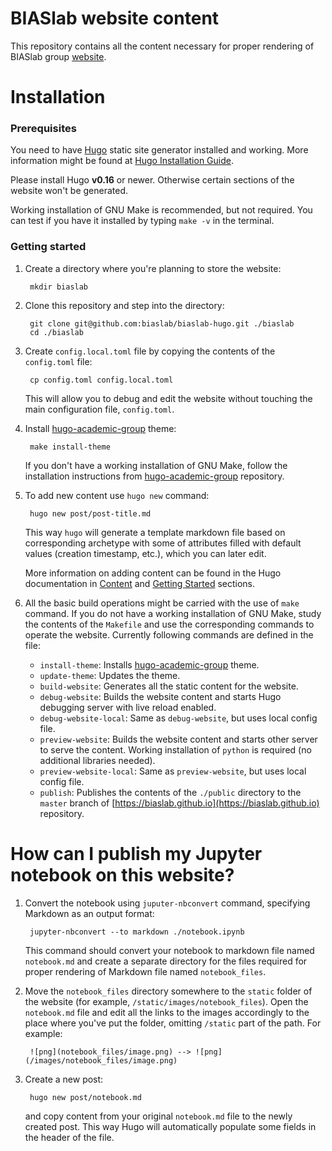 # BIASlab website content

This repository contains all the content necessary for proper rendering of BIASlab group [website](https://biaslab.github.io).

# Installation

### Prerequisites
You need to have [Hugo](https://gohugo.io) static site generator installed and working. More information might be found at [Hugo Installation Guide](https://gohugo.io/overview/installing/).

Please install Hugo **v0.16** or newer. Otherwise certain sections of the website won't be generated.

Working installation of GNU Make is recommended, but not required. You can test if you have it installed by typing `make -v` in the terminal.

### Getting started
1. Create a directory where you're planning to store the website:

        mkdir biaslab

2. Clone this repository and step into the directory:

        git clone git@github.com:biaslab/biaslab-hugo.git ./biaslab
        cd ./biaslab
3. Create `config.local.toml` file by copying the contents of the `config.toml` file:

        cp config.toml config.local.toml

    This will allow you to debug and edit the website without touching the main configuration file, `config.toml`.

4. Install [hugo-academic-group](https://github.com/biaslab/hugo-academic-group/) theme:

        make install-theme

    If you don't have a working installation of GNU Make, follow the installation instructions from [hugo-academic-group](https://github.com/biaslab/hugo-academic-group/) repository.

5. To add new content use `hugo new` command:

        hugo new post/post-title.md

    This way `hugo` will generate a template markdown file based on corresponding archetype with some of attributes filled with default values (creation timestamp, etc.), which you can later edit.

    More information on adding content can be found in the Hugo documentation in [Content](https://gohugo.io/content/organization/) and [Getting Started](https://gohugo.io/overview/quickstart/) sections.

6. All the basic build operations might be carried with the use of `make` command. If you do not have a working installation of GNU Make, study the contents of the `Makefile` and use the corresponding commands to operate the website. Currently following commands are defined in the file:

    * `install-theme`: Installs [hugo-academic-group](https://github.com/biaslab/hugo-academic-group/) theme.
    * `update-theme`: Updates the theme.
    * `build-website`: Generates all the static content for the website.
    * `debug-website`: Builds the website content and starts Hugo debugging server with live reload enabled.
    * `debug-website-local`: Same as `debug-website`, but uses local config file.
    * `preview-website`: Builds the website content and starts other server to serve the content. Working installation of `python` is required (no additional libraries needed).
    * `preview-website-local`: Same as `preview-website`, but uses local config file.
    * `publish`: Publishes the contents of the `./public` directory to the `master` branch of [https://biaslab.github.io](https://biaslab.github.io) repository.

# How can I publish my Jupyter notebook on this website?

1. Convert the notebook using `juputer-nbconvert` command, specifying Markdown as an output format:

        jupyter-nbconvert --to markdown ./notebook.ipynb

    This command should convert your notebook to markdown file named `notebook.md` and create a separate directory for the files required for proper rendering of Markdown file named `notebook_files`.

2. Move the `notebook_files` directory somewhere to the `static` folder of the website (for example, `/static/images/notebook_files`). Open the `notebook.md` file and edit all the links to the images accordingly to the place where you've put the folder, omitting `/static` part of the path. For example:

        ![png](notebook_files/image.png) --> ![png](/images/notebook_files/image.png)

3. Create a new post:

        hugo new post/notebook.md

    and copy content from your original `notebook.md` file to the newly created post. This way Hugo will automatically populate some fields in the header of the file.
